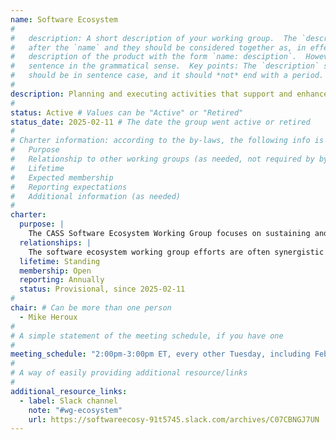 ```yaml
---
name: Software Ecosystem
#
#   description: A short description of your working group.  The `description` is always shown immediately 
#   after the `name` and they should be considered together as, in effect constructing a sentence-length 
#   description of the product with the form `name: desciption`.  However it does not need to be a complete 
#   sentence in the grammatical sense.  Key points: The `description` should *not* repeat the `name`, it 
#   should be in sentence case, and it should *not* end with a period.
# 
description: Planning and executing activities that support and enhance holistic collaboration across the breadth of the CASS community member organizations to sustain and advance our software libraries and tools usage as a curated portfolio
#
status: Active # Values can be "Active" or "Retired"
status_date: 2025-02-11 # The date the group went active or retired
#
# Charter information: according to the by-laws, the following info is expected:
#   Purpose
#   Relationship to other working groups (as needed, not required by by-laws)
#   Lifetime
#   Expected membership
#   Reporting expectations
#   Additional information (as needed)
#
charter:
  purpose: |
    The CASS Software Ecosystem Working Group focuses on sustaining and improving collaboration across CASS community, promoting activities in support of the scientific software ecosystem.  Our efforts include promoting a curated portfolio of independently-developed, interoperable, and interchangeable libraries and tools that enable the development and use of application codes in the pursuit of scientific discovery.  We interpret the opportunities broadly to include community development, outreach, best practices in adopting and using the software portfolio, and more.
  relationships: |
    The software ecosystem working group efforts are often synergistic with the Software Integration, Impact Framework and User-Developer Experience (UDX) working groups.
  lifetime: Standing
  membership: Open
  reporting: Annually
  status: Provisional, since 2025-02-11
#
chair: # Can be more than one person
  - Mike Heroux
#
# A simple statement of the meeting schedule, if you have one
#
meeting_schedule: "2:00pm-3:00pm ET, every other Tuesday, including Feb 11, 2025"
#
# A way of easily providing additional resource/links
#
additional_resource_links:
  - label: Slack channel
    note: "#wg-ecosystem"
    url: https://softwareecosy-91t5745.slack.com/archives/C07CBNGJ7UN
---
```

